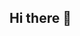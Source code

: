 ## Hi there 👋

<!--
- 🔭 hello, my name is Manda and i'm here to learn the digital business.
- 👯 i also want to collaborate with people who could help me in my learning.
- ⚡  and finally, i'll be happy to find a job in this field according to the skills i'll have acquired.
-->
